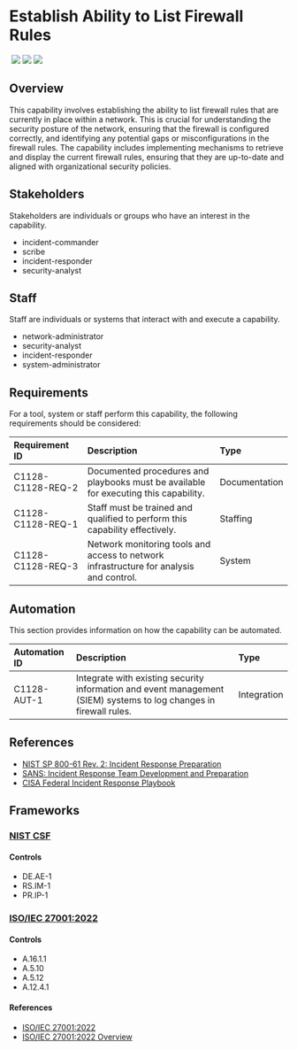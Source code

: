 # Establish Ability to List Firewall Rules
&nbsp;![](https://img.shields.io/badge/ID-C1128-blue)&nbsp;![](https://img.shields.io/badge/Phase-Preparation_%28P0001%29-blue)&nbsp;![](https://img.shields.io/badge/Category-Network-blue)
## Overview
This capability involves establishing the ability to list firewall rules that are currently in place within a network. This is crucial for understanding the security posture of the network, ensuring that the firewall is configured correctly, and identifying any potential gaps or misconfigurations in the firewall rules. The capability includes implementing mechanisms to retrieve and display the current firewall rules, ensuring that they are up-to-date and aligned with organizational security policies.

## Stakeholders
Stakeholders are individuals or groups who have an interest in the capability.

- incident-commander
- scribe
- incident-responder
- security-analyst

## Staff
Staff are individuals or systems that interact with and execute a capability.

- network-administrator
- security-analyst
- incident-responder
- system-administrator

## Requirements
For a tool, system or staff perform this capability, the following requirements should be considered:

| Requirement ID | Description | Type |
| :--- | :--- | :--- |
| C1128-C1128-REQ-2 | Documented procedures and playbooks must be available for executing this capability. | Documentation|
| C1128-C1128-REQ-1 | Staff must be trained and qualified to perform this capability effectively. | Staffing|
| C1128-C1128-REQ-3 | Network monitoring tools and access to network infrastructure for analysis and control. | System|

## Automation
This section provides information on how the capability can be automated.

| Automation ID | Description | Type |
| :--- | :--- | :--- |
| C1128-AUT-1 | Integrate with existing security information and event management (SIEM) systems to log changes in firewall rules. | Integration |

## References

- [NIST SP 800-61 Rev. 2: Incident Response Preparation](https://csrc.nist.gov/publications/detail/sp/800-61/rev-2/final)
- [SANS: Incident Response Team Development and Preparation](https://www.sans.org/white-papers/33901/)
- [CISA Federal Incident Response Playbook](https://www.cisa.gov/sites/default/files/publications/Federal_Government_Cybersecurity_Incident_and_Vulnerability_Response_Playbooks_508C.pdf)
## Frameworks
### [NIST CSF](../frameworks/F0003.md)

#### Controls

- DE.AE-1 
- RS.IM-1 
- PR.IP-1 

### [ISO/IEC 27001:2022](../frameworks/F0002.md)

#### Controls

- A.16.1.1 
- A.5.10 
- A.5.12 
- A.12.4.1 

#### References

- [ISO/IEC 27001:2022](https://www.iso.org/standard/82875.html)
- [ISO/IEC 27001:2022 Overview](https://www.iso.org/isoiec-27001-information-security.html)